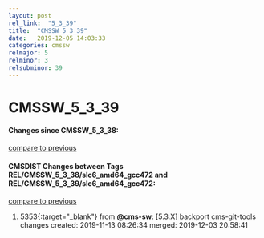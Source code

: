 ```yaml
---
layout: post
rel_link:  "5_3_39"
title:  "CMSSW_5_3_39"
date:   2019-12-05 14:03:33
categories: cmssw
relmajor: 5
relminor: 3
relsubminor: 39
---
```


# CMSSW_5_3_39
#### Changes since CMSSW_5_3_38:
[compare to previous](https://github.com/cms-sw/cmssw/compare/CMSSW_5_3_38...CMSSW_5_3_39)



#### CMSDIST Changes between Tags REL/CMSSW_5_3_38/slc6_amd64_gcc472 and REL/CMSSW_5_3_39/slc6_amd64_gcc472:
[compare to previous](https://github.com/cms-sw/cmsdist/compare/REL/CMSSW_5_3_38/slc6_amd64_gcc472...REL/CMSSW_5_3_39/slc6_amd64_gcc472)



1. [5353](http://github.com/cms-sw/cmsdist/pull/5353){:target="_blank"}  from **@cms-sw**: [5.3.X] backport cms-git-tools changes created: 2019-11-13 08:26:34 merged: 2019-12-03 20:58:41
